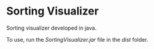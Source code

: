 # Sorting Visualizer

Sorting visualizer developed in java.

To use, run the *SortingVisualizer.jar* file in the *dist* folder.